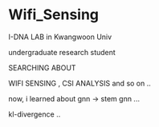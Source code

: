 # Wifi_Sensing

I-DNA LAB in Kwangwoon Univ

undergraduate research student

SEARCHING ABOUT

WIFI SENSING , CSI ANALYSIS and so on .. 

now, i learned about gnn -> stem gnn ...

kl-divergence .. 
